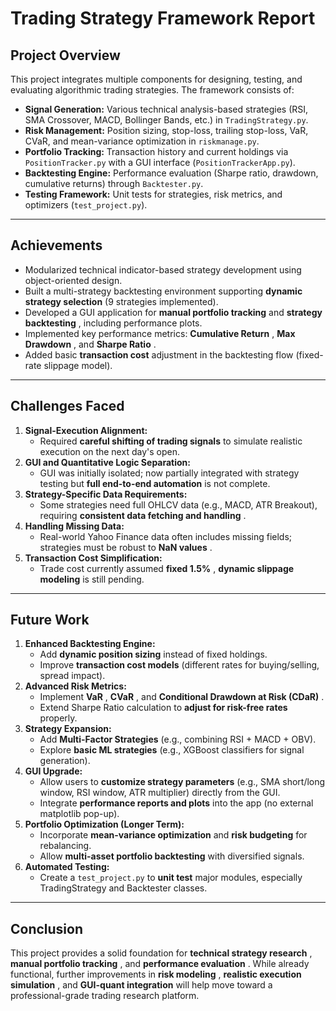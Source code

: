# Trading Strategy Framework Report

## Project Overview

This project integrates multiple components for designing, testing, and evaluating algorithmic trading strategies. The framework consists of:

- **Signal Generation:** Various technical analysis-based strategies (RSI, SMA Crossover, MACD, Bollinger Bands, etc.) in `TradingStrategy.py`.
- **Risk Management:** Position sizing, stop-loss, trailing stop-loss, VaR, CVaR, and mean-variance optimization in `riskmanage.py`.
- **Portfolio Tracking:** Transaction history and current holdings via `PositionTracker.py` with a GUI interface (`PositionTrackerApp.py`).
- **Backtesting Engine:** Performance evaluation (Sharpe ratio, drawdown, cumulative returns) through `Backtester.py`.
- **Testing Framework:** Unit tests for strategies, risk metrics, and optimizers (`test_project.py`).

---

## Achievements

* Modularized technical indicator-based strategy development using object-oriented design.
* Built a multi-strategy backtesting environment supporting **dynamic strategy selection** (9 strategies implemented).
* Developed a GUI application for **manual portfolio tracking** and  **strategy backtesting** , including performance plots.
* Implemented key performance metrics:  **Cumulative Return** ,  **Max Drawdown** , and  **Sharpe Ratio** .
* Added basic **transaction cost** adjustment in the backtesting flow (fixed-rate slippage model).

---

## Challenges Faced

1. **Signal-Execution Alignment:**
   * Required **careful shifting of trading signals** to simulate realistic execution on the next day's open.
2. **GUI and Quantitative Logic Separation:**
   * GUI was initially isolated; now partially integrated with strategy testing but **full end-to-end automation** is not complete.
3. **Strategy-Specific Data Requirements:**
   * Some strategies need full OHLCV data (e.g., MACD, ATR Breakout), requiring  **consistent data fetching and handling** .
4. **Handling Missing Data:**
   * Real-world Yahoo Finance data often includes missing fields; strategies must be robust to  **NaN values** .
5. **Transaction Cost Simplification:**
   * Trade cost currently assumed  **fixed 1.5%** , **dynamic slippage modeling** is still pending.

---

## Future Work

1. **Enhanced Backtesting Engine:**
   * Add **dynamic position sizing** instead of fixed holdings.
   * Improve **transaction cost models** (different rates for buying/selling, spread impact).
2. **Advanced Risk Metrics:**
   * Implement  **VaR** ,  **CVaR** , and  **Conditional Drawdown at Risk (CDaR)** .
   * Extend Sharpe Ratio calculation to **adjust for risk-free rates** properly.
3. **Strategy Expansion:**
   * Add **Multi-Factor Strategies** (e.g., combining RSI + MACD + OBV).
   * Explore **basic ML strategies** (e.g., XGBoost classifiers for signal generation).
4. **GUI Upgrade:**
   * Allow users to **customize strategy parameters** (e.g., SMA short/long window, RSI window, ATR multiplier) directly from the GUI.
   * Integrate **performance reports and plots** into the app (no external matplotlib pop-up).
5. **Portfolio Optimization (Longer Term):**
   * Incorporate **mean-variance optimization** and **risk budgeting** for rebalancing.
   * Allow **multi-asset portfolio backtesting** with diversified signals.
6. **Automated Testing:**
   * Create a `test_project.py` to **unit test** major modules, especially TradingStrategy and Backtester classes.

---

## Conclusion

This project provides a solid foundation for  **technical strategy research** ,  **manual portfolio tracking** , and  **performance evaluation** . While already functional, further improvements in  **risk modeling** ,  **realistic execution simulation** , and **GUI-quant integration** will help move toward a professional-grade trading research platform.
